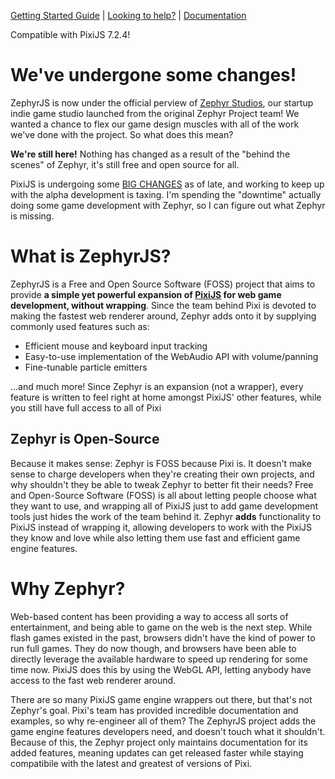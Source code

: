 <div class="github"> 
<p><a href="https://github.com/ZephyrJS-Project/ZephyrJS/blob/main/docs/STARTGUIDE.md">Getting Started Guide</a> | <a href="https://github.com/ZephyrJS-Project/ZephyrJS/blob/main/docs/CONTRIBUTE.md">Looking to help?</a> | <a href="https://github.com/ZephyrJS-Project/ZephyrJS/tree/main/docs/documentation">Documentation</a></p>
</div>

<p class="pixi">Compatible with PixiJS 7.2.4!</p>

<h1>We've undergone some changes!</h1>
<p>ZephyrJS is now under the official perview of <a href="https://zephyrstudios.pages.dev">Zephyr Studios</a>, our startup indie game studio launched from the original Zephyr Project team! We wanted a chance to flex our game design muscles with all of the work we've done with the project. So what does this mean?</p>
    
<p><strong>We're still here!</strong> Nothing has changed as a result of the "behind the scenes" of Zephyr, it's still free and open source for all. </p>

<p>PixiJS is undergoing some <a href="https://github.com/pixijs/pixijs/releases/tag/v8.0.0-alpha.0">BIG CHANGES</a> as of late, and working to keep up with the alpha development is taxing. I'm spending the "downtime" actually doing some game development with Zephyr, so I can figure out what Zephyr is missing.</p>


<h1>What is ZephyrJS?</h1>

<p>ZephyrJS is a Free and Open Source Software (FOSS) project that aims to provide <strong>a simple yet powerful expansion of <a href="https://github.com/pixijs/pixijs">PixiJS</a> for web game development, without wrapping</strong>. Since the team behind Pixi is devoted to making the fastest web renderer around, Zephyr adds onto it by supplying commonly used features such as:</p>
<ul>
<li>Efficient mouse and keyboard input tracking</li>
<li>Easy-to-use implementation of the WebAudio API with volume/panning</li>
<li>Fine-tunable particle emitters</li>
</ul>
<p>...and much more! Since Zephyr is an expansion (not a wrapper), every feature is written to feel right at home amongst PixiJS' other features, while you still have full access to all of Pixi</p>

<h2>Zephyr is Open-Source</h2>

<p>Because it makes sense: Zephyr is FOSS because Pixi is. It doesn't make sense to charge developers when they're creating their own projects, and why shouldn't they be able to tweak Zephyr to better fit their needs? Free and Open-Source Software (FOSS) is all about letting people choose what they want to use, and wrapping all of PixiJS just to add game development tools just hides the work of the team behind it. Zephyr <strong>adds</strong> functionality to PixiJS instead of wrapping it, allowing developers to work with the PixiJS they know and love while also letting them use fast and efficient game engine features.</p>

<h1>Why Zephyr?</h1>

<p>Web-based content has been providing a way to access all sorts of entertainment, and being able to game on the web is the next step. While flash games existed in the past, browsers didn't have the kind of power to run full games. They do now though, and browsers have been able to directly leverage the available hardware to speed up rendering for some time now. PixiJS does this by using the WebGL API, letting anybody have access to the fast web renderer around.</p>

<p>There are so many PixiJS game engine wrappers out there, but that's not Zephyr's goal. Pixi's team has provided incredible documentation and examples, so why re-engineer all of them? The ZephyrJS project adds the game engine features developers need, and doesn't touch what it shouldn't. Because of this, the Zephyr project only maintains documentation for its added features, meaning updates can get released faster while staying compatibile with the latest and greatest of versions of Pixi.</p>
